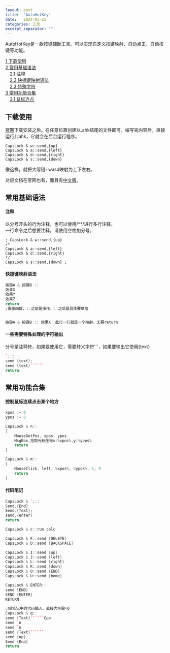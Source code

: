 ```yaml
---
layout: post
title:  "AutoHotKey"
date:   2024-03-21
categories: 工具
excerpt_separator: ""
---
```


AutoHotKey是一款按键辅助工具。可以实现自定义按键映射、自动点击、自动按键等功能。  

[1 下载使用](#下载使用)  
[2 常用基础语法](#常用基础语法)  
&emsp;[2.1 注释](#注释)  
&emsp;[2.2 快捷键映射语法](#快捷键映射语法)  
&emsp;[2.3 特殊字符](#一些需要特殊处理的字符输出)  
[3 常用功能合集](#常用功能合集)  
&emsp;[3.1 鼠标连点](#控制鼠标连续点击某个地方)  

## 下载使用
[官网](https://www.autohotkey.com/)下载安装之后。在任意位置创建以.ahk结尾的文件即可。编写完内容后，直接运行此ahk，它就会在后台运行程序。  
```
CapsLock & w::send,{up}
CapsLock & a::send,{left}
CapsLock & d::send,{right}
CapsLock & s::send,{down}
```
像这样，就把大写键+wasd映射为上下左右。

对应文档在官网也有，而且有[中文版](https://wyagd001.github.io/zh-cn/docs/index.htm)。

## 常用基础语法
#### 注释
以分号开头的行为注释，也可以使用/**/进行多行注释。  
一行命令之后想要注释，请使用空格加分号。  
```
; CapsLock & w::send,{up}
/*
CapsLock & a::send,{left}
CapsLock & d::send,{right}
*/
CapsLock & s::send,{down} ;
```
#### 快捷键映射语法
```Cpp
按键A & 按键B :: 
效果X
效果Y
效果Z
return
;很像函数，::之前是操作，::之后是具体要做啥


按键A & 按键B :: 效果X ;此行一行就是一个映射，无需return
```

#### 一些需要特殊处理的字符输出
分号是注释符，如果要使用它，需要转义字符'`'，如果要输出它使用{text}
```Cpp
`;::
send {text};
send {text}``````
return
```


## 常用功能合集
#### 控制鼠标连续点击某个地方
```Cpp
xpos := 0
ypos := 0

CapsLock & n::
{
    MouseGetPos, xpos, ypos
    MsgBox,拾取光标坐标x:%xpos%,y:%ypos%
    return
}

CapsLock & m::
{
    MouseClick, left, %xpos%, %ypos%, 1, 0
    return
}
```
#### 代码笔记
```Cpp
CapsLock & `;::
Send,{End}
Send,{Text};
send,{enter}
return

CapsLock & c::run calc

CapsLock & F::send {DELETE}
CapsLock & D::send {BACKSPACE}

CapsLock & I::send {up}
CapsLock & J::send {left}
CapsLock & L::send {right}
CapsLock & K::send {down}
CapsLock & O::send {END}
CapsLock & U::send {home}

CapsLock & ENTER::
send {END}
SEND {ENTER}
RETURN

;md笔记中的代码插入，直接大写键+Q
CapsLock & q::
send {Text}``````Cpp
send `n
send `n
send {Text}``````
send {up}
Send {End}
return
```

